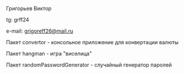 Григорьев Виктор

tg: grff24

e-mail: grigoreff26@mail.ru

Пакет convertor - консольное приложение для конвертации валюты

Пакет hangman - игра "виселица"

Пакет randomPasswordGenerator - случайный генератор паролей
